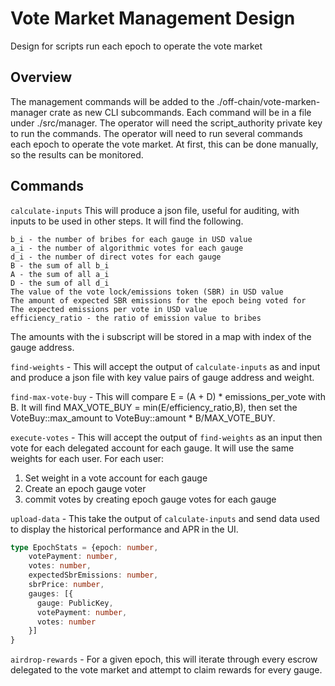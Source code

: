# Vote Market Management Design
Design for scripts run each epoch to operate the vote market 

## Overview
The management commands will be added to the ./off-chain/vote-marken-manager
crate as new CLI subcommands. Each command will be in a file under ./src/manager.
The operator will need the script_authority private key to run the commands.
The operator will need to run several commands each epoch to 
operate the vote market. At first, this can be done manually, so
the results can be monitored.

## Commands
`calculate-inputs` This will produce a json file, useful for auditing,
with inputs to be used in other steps. It will find the following.
```text
b_i - the number of bribes for each gauge in USD value
a_i - the number of algorithmic votes for each gauge
d_i - the number of direct votes for each gauge
B - the sum of all b_i
A - the sum of all a_i
D - the sum of all d_i
The value of the vote lock/emissions token (SBR) in USD value
The amount of expected SBR emissions for the epoch being voted for
The expected emissions per vote in USD value
efficiency_ratio - the ratio of emission value to bribes
```
The amounts with the i subscript will be stored in a map with index of the gauge address.

`find-weights` - This will accept the output of `calculate-inputs` as
and input and produce a json file with key value pairs
of gauge address and weight.

`find-max-vote-buy` - This will compare E = (A + D) * emissions_per_vote with B. It will find 
MAX_VOTE_BUY = min(E/efficiency_ratio,B), then set the VoteBuy::max_amount to VoteBuy::amount * B/MAX_VOTE_BUY.

`execute-votes` - This will accept the output of `find-weights` as an input then 
vote for each delegated account for each gauge. It will use the same weights for each user.
For each user:
1) Set weight in a vote account for each gauge
2) Create an epoch gauge voter
3) commit votes by creating epoch gauge votes for each gauge

`upload-data` - This take the output of `calculate-inputs` and send data used to display the historical performance and APR in the UI.
```typescript
type EpochStats = {epoch: number,
    votePayment: number,
    votes: number,
    expectedSbrEmissions: number,
    sbrPrice: number,
    gauges: [{
      gauge: PublicKey,
      votePayment: number,
      votes: number
    }]
}
```

`airdrop-rewards` - For a given epoch, this will iterate through every escrow delegated to the vote market and
attempt to claim rewards for every gauge.